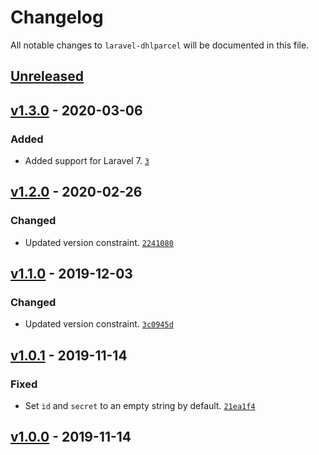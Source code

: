# Changelog

All notable changes to `laravel-dhlparcel` will be documented in this file.

## [Unreleased]

## [v1.3.0] - 2020-03-06

### Added
- Added support for Laravel 7. [`3`](https://github.com/mvdnbrk/laravel-dhlparcel/pull/3)

## [v1.2.0] - 2020-02-26

### Changed
- Updated version constraint. [`2241080`](https://github.com/mvdnbrk/laravel-dhlparcel/commit/2241080405b1828b2766ceabe988cb62fa59460f)

## [v1.1.0] - 2019-12-03

### Changed
- Updated version constraint. [`3c0945d`](https://github.com/mvdnbrk/laravel-dhlparcel/commit/3c0945da3ea0480e679ab5305fff0ba8ca511300)

## [v1.0.1] - 2019-11-14

### Fixed
- Set `id` and `secret` to an empty string by default. [`21ea1f4`](https://github.com/mvdnbrk/laravel-dhlparcel/commit/21ea1f438895d976dbfbc374463ad6e52f086662)

## [v1.0.0] - 2019-11-14

[Unreleased]: https://github.com/mvdnbrk/laravel-dhlparcel/compare/v1.3.0...HEAD
[v1.3.0]: https://github.com/mvdnbrk/laravel-dhlparcel/compare/v1.2.0...v1.3.0
[v1.2.0]: https://github.com/mvdnbrk/laravel-dhlparcel/compare/v1.1.0...v1.2.0
[v1.1.0]: https://github.com/mvdnbrk/laravel-dhlparcel/compare/v1.0.1...v1.1.0
[v1.0.1]: https://github.com/mvdnbrk/laravel-dhlparcel/compare/v1.0.0...v1.0.1
[v1.0.0]: https://github.com/mvdnbrk/laravel-dhlparcel/tree/v1.0.0
